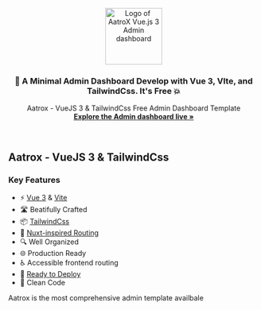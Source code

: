 


<p align="center">
  <img src="https://aatrox-demo.vercel.app/assets/images/logo.png" alt="Logo of AatroX Vue.js 3 Admin dashboard" width="114" height="114">
</p>

<h3 align="center">💚 A Minimal Admin Dashboard Develop with Vue 3, VIte, and TailwindCss. It's Free 💥 </h3>

<p align="center">
  Aatrox -  VueJS 3 & TailwindCss Free Admin  Dashboard Template<br>
  <a href="https://aatrox-vue-free.netlify.app"><strong>Explore the Admin dashboard live »</strong></a>
</p>

<br>

## Aatrox -  VueJS 3 & TailwindCss

### Key Features

- ⚡️ [Vue 3](https://github.com/vuejs/vue-next) & [Vite](https://vitejs.dev)
- 🛣 Beatifully Crafted
- 📦 [TailwindCss](https://tailwindcss.com/)
- 📑 [Nuxt-inspired Routing ](./src/routes/index.js)
- 🔍 Well Organized
- 🌐 Production Ready
- ♿ Accessible frontend routing
- 🚝 [Ready to Deploy](https://www.netlify.com/)
- 💫 Clean Code

Aatrox is the  most comprehensive admin template availbale
